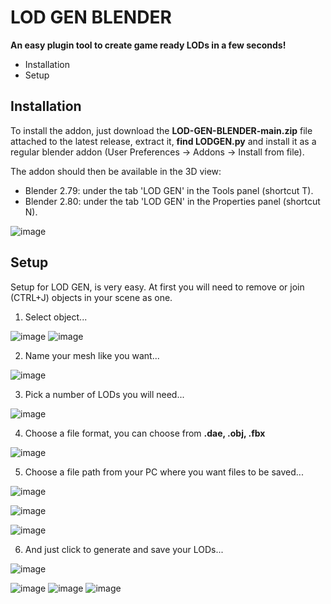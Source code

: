 # LOD GEN BLENDER
**An easy plugin tool to create game ready LODs in a few seconds!**

* Installation
* Setup

## Installation
To install the addon, just download the **LOD-GEN-BLENDER-main.zip** file attached to the latest release, extract it, **find LODGEN.py** and install it as a regular blender addon (User Preferences -> Addons -> Install from file).

The addon should then be available in the 3D view:

* Blender 2.79: under the tab 'LOD GEN' in the Tools panel (shortcut T).
* Blender 2.80: under the tab 'LOD GEN' in the Properties panel (shortcut N).

![image](https://user-images.githubusercontent.com/67018424/127847117-ff2c080d-a5aa-4ca9-82f3-cb83933f2795.png)



## Setup

Setup for LOD GEN, is very easy.
At first you will need to remove or join (CTRL+J) objects in your scene as one.

1. Select object...


![image](https://user-images.githubusercontent.com/67018424/127847685-8a726eb2-b5d4-4e6e-a860-dadc89a25ed8.png)
![image](https://user-images.githubusercontent.com/67018424/127847711-6856abd6-f95a-461e-984f-f36a992455e7.png)


2. Name your mesh like you want...

![image](https://user-images.githubusercontent.com/67018424/127847937-686116fb-e08e-4812-83df-8582f6960d0b.png)

3. Pick a number of LODs you will need...

![image](https://user-images.githubusercontent.com/67018424/127848055-963cee1d-2bd5-497d-8852-7fd37928fa63.png)

4. Choose a file format, you can choose from **.dae, .obj, .fbx** 

![image](https://user-images.githubusercontent.com/67018424/127848156-d343e18b-c78d-4ee3-8115-0c0e88293ea2.png)

5. Choose a file path from your PC where you want files to be saved...

![image](https://user-images.githubusercontent.com/67018424/127849116-906642f8-c329-468a-959b-ccda314e1957.png)

![image](https://user-images.githubusercontent.com/67018424/127849056-0b6086f2-4256-4c58-b7d5-e82ad98b91ea.png)

![image](https://user-images.githubusercontent.com/67018424/127848663-9b263c4a-b0a9-4a60-ac80-c23d723c2df5.png)

6. And just click to generate and save your LODs...


![image](https://user-images.githubusercontent.com/67018424/127848782-52891e71-debd-47c7-9dad-75902d54b1db.png)


![image](https://user-images.githubusercontent.com/67018424/127848881-d279a3b3-e7de-411f-b1dc-0bd46da737c7.png)
![image](https://user-images.githubusercontent.com/67018424/127848906-0d54f0c6-5396-4876-b1b9-57e714e7b698.png)
![image](https://user-images.githubusercontent.com/67018424/127848931-326ea14d-a0e0-4530-9951-0131a9c8991f.png)


